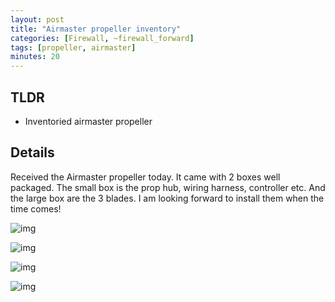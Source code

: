 ```yaml
---
layout: post
title: "Airmaster propeller inventory"
categories: [Firewall, ~firewall_forward]
tags: [propeller, airmaster]
minutes: 20
---
```


## TLDR

- Inventoried airmaster propeller

## Details

Received the Airmaster propeller today. It came with 2 boxes well packaged. The small box is the prop hub, wiring harness, controller etc. And the large box are the 3 blades. I am looking forward to install them when the time comes!

![img](https://lh3.googleusercontent.com/pw/AP1GczMHQL0RyRlR2tCB1S5w-x_mUuw3yfTGAABvfzHzusFgGtQfikZ3pRRaSve3mdrmqOoW7E0HsCCgsWoeT6EXZGDg4c9DuKaH5p75h-yEpuTtbvQYoRW-ZzisR-xVmXsR8kADNiH2VXGJXUbms49dQwoyug=w2282-h1712-s-no-gm?authuser=0)

![img](https://lh3.googleusercontent.com/pw/AP1GczO_tXbkZRfuGKRQKa-d2fdeg1CkD5r3T0eJ6CsOyP3KUxoTnaPs4LQVltqW-o6q6v04G6q_w41nyCIJcTX8i7R6xLtmjrlbOLM__HqkUfi98EDVnTOdCvlganAOZpw_S09E89gixrW_Mw1IGU0Z4wHrRA=w2282-h1712-s-no-gm?authuser=0)

![img](https://lh3.googleusercontent.com/pw/AP1GczOIq9sdJ517mO0Tq3ebHAwm_V9dV6LLc5EF6_5KROHhn_B5Kru0PxoZbQxk9E8O4iDx_Ta6tTVTtg-aHJymy4tRIVF3U9PnIvw3iRVgnDT_wv08UZYD98VzPTGsw_xRQ9POBiaWmoG0q2_E5RzE0vZfhA=w2282-h1712-s-no-gm?authuser=0)

![img](https://lh3.googleusercontent.com/pw/AP1GczO-cY1LOwqdWW1ML1WSdu2XLH_-zupPrVSZ-gJL_7xA6DTT3LkOM1hWXksKkEY68bUlOjlgULOb26Zx18YAXYPL0DvrjQyCP1nnVbULxRnEgZANrUAAeyGlsOyHe7ZYoRNwhyJPe-SXOIf-e_UGXS-wJA=w2282-h1712-s-no-gm?authuser=0)
